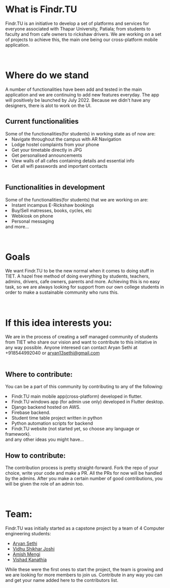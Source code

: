 <h1> What is Findr.TU </h1>
Findr.TU is an initiative to develop a set of platforms and services for everyone associated with Thapar University, Patiala; from students to faculty and from cafe owners to rickshaw drivers. We are working on a set of projects to achieve this, the main one being our cross-platform mobile application.

</br><h1>Where do we stand</h1>
<p>A number of functionalities have been add and tested in the main application and we are continuing to add new features everyday. The app will positively be launched by July 2022. Because we didn't have any designers, there is alot to work on the UI. </p>
<h2>Current functionalities</h2>
Some of the functionalities(for students) in working state as of now are:
<li>Navigate throughout the campus with AR Navigation</li>
<li>Lodge hostel complaints from your phone</li>
<li>Get your timetable directly in JPG</li>
<li>Get personalised announcements</li>
<li>View walls of all cafes containing details and essential info</li>
<li>Get all wifi passwords and important contacts</li>
</br><h2>Functionalities in development</h2>
Some of the functionalities(for students) that we are working on are:</r>
<li>Instant incampus E-Rickshaw bookings</li>
<li>Buy/Sell matresses, books, cycles, etc</li>
<li>Webkiosk on phone</li>
<li>Personal messaging</li>
and more...

</br><h1>Goals</h1>
We want Findr.TU to be the new normal when it comes to doing stuff in TIET. A hazel free method of doing everything by students, teachers, admins, drivers, cafe owners, parents and more. Achieving this is no easy task, so we are always looking for support from our own college students in order to make a sustainable community who runs this.

</br><h1> If this idea interests you: </h1>
We are in the process of creating a self managed community of students from TIET who share our vision and want to contribute to this initiative in any way possible. Anyone interesed can contact Aryan Sethi at 
+918544992040 or aryan13sethi@gmail.com  
</br><h2>Where to contribute: </h2>
You can be a part of this community by contributing to any of the following:
<li>Findr.TU main mobile app(cross-platform) developed in flutter.</li>
<li>Findr.TU windows app (for admin use only) developed in Flutter desktop.</li>
<li>Django backend hosted on AWS.</li>
<li>Firebase backend.</li>
<li>Student time table project written in python</li>
<li>Python automation scripts for backend</li>
<li>Findr.TU website (not started yet, so choose any language or framework).</li>
and any other ideas you might have...
<h2>How to contribute: </h2>
The contribution process is pretty straight-forward. Fork the repo of your choice, write your code and make a PR. All the PRs for now will be handled by the admins. After you make a certain number of good contributions, you will be given the role of an admin too.

</br><h1> Team: </h1>
Findr.TU was initially started as a capstone project by a team of 4 Computer engineering students:</br>
- <a href="https://github.com/AryanSethi">Aryan Sethi</a></br>
- <a href="https://github.com/MisanthropicDeity">Vidhu Shikhar Joshi</a></br>
- <a href="https://github.com/amishmengi">Amish Mengi</a></br>
- <a href="https://github.com/Skiadriana">Vishad Kanathia</a></br>

While these were the first ones to start the project, the team is growing and we are looking for more members to join us. Contribute in any way you can and get your name added here to the contributors list.


